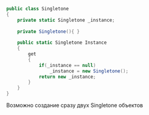 ```csharp
public class Singletone
{
	private static Singletone _instance;
	
	private Singletone(){ }
	
	public static Singletone Instance
	{
		get
		{
			if(_instance == null)
				_instance = new Singletone();
			return new _instance;
		}
	}
}
```
Возможно создание сразу двух Singletone объектов

